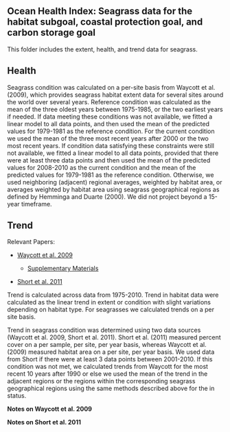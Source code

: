 ## Ocean Health Index: Seagrass data for the habitat subgoal, coastal protection goal, and carbon storage goal

This folder includes the extent, health, and trend data for seagrass. 

## Health

Seagrass condition was calculated on a per-site basis from Waycott et al. (2009), which provides seagrass habitat extent data for several sites around the world over several years. Reference condition was calculated as the mean of the three oldest years between 1975-1985, or the two earliest years if needed. If data meeting these conditions was not available, we fitted a linear model to all data points, and then used the mean of the predicted values for 1979-1981 as the reference condition. For the current condition we used the mean of the three most recent years after 2000 or the two most recent years. If condition data satisfying these constraints were still not available, we fitted a linear model to all data points, provided that there were at least three data points and then used the mean of the predicted values for 2008-2010 as the current condition and the mean of the predicted values for 1979-1981 as the reference condition. Otherwise, we used neighboring (adjacent) regional averages, weighted by habitat area, or averages weighted by habitat area using seagrass geographical regions as defined by Hemminga and Duarte (2000). We did not project beyond a 15-year timeframe.

## Trend

Relevant Papers:

 - [Waycott et al. 2009](https://www.pnas.org/content/106/30/12377) 
   - [Supplementary Materials](https://www.pnas.org/content/suppl/2009/07/08/0905620106.DCSupplemental)
    
 - [Short et al. 2011](https://www.researchgate.net/publication/235433892_Extinction_Risk_Assessment_of_the_World's_Seagrass_Species)
 
 
Trend is calculated across data from 1975-2010. Trend in habitat data were calculated as the linear trend in extent or condition with slight variations depending on habitat type. For seagrasses we calculated trends on a per site basis. 

Trend in seagrass condition was determined using two data sources (Waycott et al. 2009, Short et al. 2011). Short et al. (2011) measured percent cover on a per sample, per site, per year basis, whereas Waycott et al. (2009) measured habitat area on a per site, per year basis. We used data from Short if there were at least 3 data points between 2001-2010. If this condition was not met, we calculated trends from Waycott for the most recent 10 years after 1990 or else we used the mean of the trend in the adjacent regions or the regions within the corresponding seagrass geographical regions using the same methods described above for the in status.


**Notes on Waycott et al. 2009**

**Notes on Short et al. 2011**
